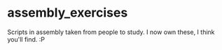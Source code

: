 # assembly_exercises
Scripts in assembly taken from people to study. I now own these, I think you'll find. :P
